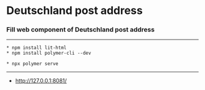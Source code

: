 #  Deutschland post address

### Fill web component of Deutschland post address


---

    * npm install lit-html
    * npm install polymer-cli --dev
    
    * npx polymer serve

---

* http://127.0.0.1:8081/